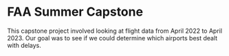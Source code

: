 # FAA Summer Capstone
This capstone project involved looking at flight data from April 2022 to April 2023. Our goal was to see if we could determine which airports best dealt with delays.
